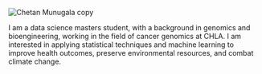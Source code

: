 ![Chetan Munugala copy ](https://user-images.githubusercontent.com/60587652/142346473-6f37a82c-1f50-4e1f-b165-208139106ba0.jpg)

I am a data science masters student, with a background in genomics and bioengineering, working in the field of cancer genomics at CHLA. I am interested in applying statistical techniques and machine learning to improve health outcomes, preserve environmental resources, and combat climate change. 
